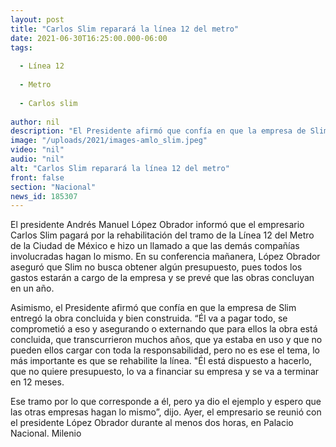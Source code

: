 ```yaml
---
layout: post
title: "Carlos Slim reparará la línea 12 del metro"
date: 2021-06-30T16:25:00.000-06:00
tags:
  
  - Línea 12
  
  - Metro
  
  - Carlos slim
  
author: nil
description: "El Presidente afirmó que confía en que la empresa de Slim entregó la obra concluida y bien construida. “Él va a pagar todo, dijo el mandatario."
image: "/uploads/2021/images-amlo_slim.jpeg"
video: "nil"
audio: "nil"
alt: "Carlos Slim reparará la línea 12 del metro"
front: false
section: "Nacional"
news_id: 185307
---
```


El presidente Andrés Manuel López Obrador informó que el empresario Carlos Slim pagará por la rehabilitación del tramo de la Línea 12 del Metro de la Ciudad de México e hizo un llamado a que las demás compañías involucradas hagan lo mismo. En su conferencia mañanera, López Obrador aseguró que Slim no busca obtener algún presupuesto, pues todos los gastos estarán a cargo de la empresa y se prevé que las obras concluyan en un año.

Asimismo, el Presidente afirmó que confía en que la empresa de Slim entregó la obra concluida y bien construida. “Él va a pagar todo, se comprometió a eso y asegurando o externando que para ellos la obra está concluida, que transcurrieron muchos años, que ya estaba en uso y que no pueden ellos cargar con toda la responsabilidad, pero no es ese el tema, lo más importante es que se rehabilite la línea. "Él está dispuesto a hacerlo, que no quiere presupuesto, lo va a financiar su empresa y se va a terminar en 12 meses. 

Ese tramo por lo que corresponde a él, pero ya dio el ejemplo y espero que las otras empresas hagan lo mismo”, dijo. Ayer, el empresario se reunió con el presidente López Obrador durante al menos dos horas, en Palacio Nacional. 
Milenio